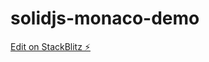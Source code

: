 # solidjs-monaco-demo

[Edit on StackBlitz ⚡️](https://stackblitz.com/edit/solidjs-templates-s9ey9b)